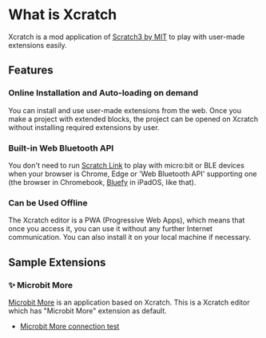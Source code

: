 # What is Xcratch

Xcratch is a mod application of [Scratch3 by MIT](https://scratch.mit.edu/) to play with user-made extensions easily.

## Features

### Online Installation and Auto-loading on demand

You can install and use user-made extensions from the web. Once you make a project with extended blocks, the project can be opened on Xcratch without installing required extensions by user.

### Built-in Web Bluetooth API

You don't need to run [Scratch Link](https://scratch.mit.edu/microbit) to play with micro:bit or BLE devices when your browser is Chrome, Edge or 'Web Bluetooth API' supporting one (the browser in Chromebook, [‎Bluefy](https://apps.apple.com/jp/app/bluefy-web-ble-browser/id1492822055) in iPadOS, like that).

### Can be Used Offline

The Xcratch editor is a PWA (Progressive Web Apps), which means that once you access it, you can use it without any further Internet communication. You can also install it on your local machine if necessary.


## Sample Extensions

### ✨ Microbit More 

[Microbit More](https://microbit-more.github.io/index-ja.html) is an application based on Xcratch. This is a Xcratch editor which has "Microbit More" extension as default.

- [Microbit More connection test](https://microbit-more.github.io/editor/#https://microbit-more.github.io/examples/basic/connection.sb3) 
